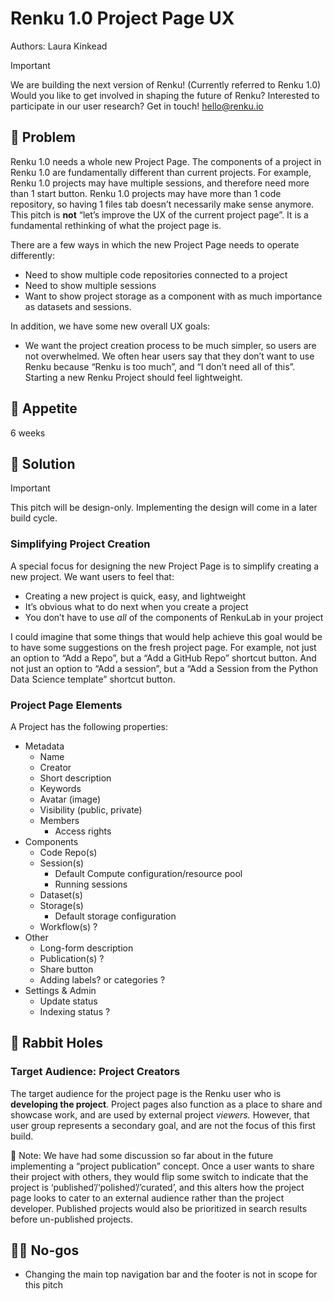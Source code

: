 # Renku 1.0 Project Page UX

Authors: Laura Kinkead

> [!IMPORTANT]
> We are building the next version of Renku! (Currently referred to Renku 1.0) Would
> you like to get involved in shaping the future of Renku? Interested to participate in our user
> research? Get in touch! hello@renku.io

## 🤔 Problem

Renku 1.0 needs a whole new Project Page. The components of a project in Renku 1.0 are fundamentally
different than current projects. For example, Renku 1.0 projects may have multiple sessions, and
therefore need more than 1 start button. Renku 1.0 projects may have more than 1 code repository, so
having 1 files tab doesn’t necessarily make sense anymore. This pitch is **not**  “let’s improve the
UX of the current project page”. It is a fundamental rethinking of what the project page is.

There are a few ways in which the new Project Page needs to operate differently:

- Need to show multiple code repositories connected to a project
- Need to show multiple sessions
- Want to show project storage as a component with as much importance as datasets and sessions.

In addition, we have some new overall UX goals:

- We want the project creation process to be much simpler, so users are not overwhelmed. We often
  hear users say that they don’t want to use Renku because “Renku is too much”, and “I don’t need
  all of this”. Starting a new Renku Project should feel lightweight.

## 🍴 Appetite

6 weeks

## 🎯 Solution

> [!IMPORTANT]
> This pitch will be design-only. Implementing the design will come in a later build cycle.

### Simplifying Project Creation

A special focus for designing the new Project Page is to simplify creating a new project. We want
users to feel that:

- Creating a new project is quick, easy, and lightweight
- It’s obvious what to do next when you create a project
- You don’t have to use *all* of the components of RenkuLab in your project

I could imagine that some things that would help achieve this goal would be to have some suggestions
on the fresh project page. For example, not just an option to “Add a Repo”, but a “Add a GitHub
Repo” shortcut button. And not just an option to “Add a session”, but a “Add a Session from the
Python Data Science template” shortcut button.

### Project Page Elements

A Project has the following properties:

- Metadata
  - Name
  - Creator
  - Short description
  - Keywords
  - Avatar (image)
  - Visibility (public, private)
  - Members
    - Access rights
- Components
  - Code Repo(s)
  - Session(s)
    - Default Compute configuration/resource pool
    - Running sessions
  - Dataset(s)
  - Storage(s)
    - Default storage configuration
  - Workflow(s) ?
- Other
  - Long-form description
  - Publication(s) ?
  - Share button
  - Adding labels? or categories ?
- Settings & Admin
  - Update status
  - Indexing status ?

## 🐰 Rabbit Holes

### Target Audience: Project Creators

The target audience for the project page is the Renku user who is **developing the project**.
Project pages also function as a place to share and showcase work, and are used by external project
*viewers.* However, that user group represents a secondary goal, and are not the focus of this first
build.

💭 Note: We have had some discussion so far about in the future implementing a “project publication”
concept. Once a user wants to share their project with others, they would flip some switch to
indicate that the project is ‘published’/‘polished’/’curated’, and this alters how the project page
looks to cater to an external audience rather than the project developer. Published projects would
also be prioritized in search results before un-published projects.

## 🙅‍♀️ No-gos

- Changing the main top navigation bar and the footer is not in scope for this pitch

